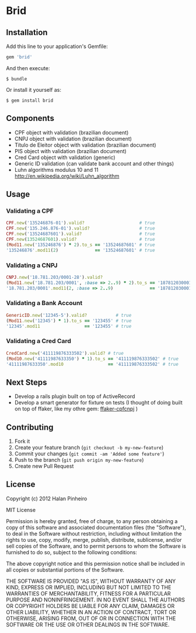 # Brid


## Installation

Add this line to your application's Gemfile:

``` ruby
gem 'brid'
```

And then execute:

    $ bundle

Or install it yourself as:

    $ gem install brid

## Components

* CPF object with validation (brazilian document)
* CNPJ object with validation (brazilian document)
* Título de Eleitor object with validation (brazilian document)
* PIS object with validation (brazilian document)
* Cred Card object with validation (generic)
* Generic ID validation (can validate bank account and other things)
* Luhn algorithms modulus 10 and 11 http://en.wikipedia.org/wiki/Luhn_algorithm

## Usage

### Validating a CPF

``` ruby
CPF.new('135246876-01').valid?                     # true
CPF.new('135.246.876-01').valid?                   # true
CPF.new('13524687601').valid?                      # true
CPF.new(13524687601).valid?                        # true
(Mod11.new('135246876') * 2).to_s == '13524687601' # true
'135246876'.mod11(2)              == '13524687601' # true
```

### Validating a CNPJ

``` ruby
CNPJ.new('18.781.203/0001-28').valid?                                      # true
(Mod11.new('18.781.203/0001', :base => 2..9) * 2).to_s == '18781203000128' # true
'18.781.203/0001'.mod11(2, :base => 2..9)              == '18781203000128' # true

``` 
  
### Validating a Bank Account

``` ruby
GenericID.new('12345-5').valid?           # true
(Mod11.new('12345') * 1).to_s == '123455' # true
'12345'.mod11                 == '123455' # true

```

### Validating a Cred Card

``` ruby
CredCard.new('411119876333502').valid? # true
(Mod10.new('41111987633350') * 1).to_s == '411119876333502' # true
'41111987633350'.mod10                 == '411119876333502' # true
```


## Next Steps

* Develop a rails plugin built on top of ActiveRecord
* Develop a smart generator for fixture on tests (I thought of doing built on top of ffaker, like my othre gem: [ffaker-cpfcnpj](https://github.com/halan/ffaker-cpfcnpj) )

## Contributing

1. Fork it
2. Create your feature branch (`git checkout -b my-new-feature`)
3. Commit your changes (`git commit -am 'Added some feature'`)
4. Push to the branch (`git push origin my-new-feature`)
5. Create new Pull Request

## License

Copyright (c) 2012 Halan Pinheiro

MIT License

Permission is hereby granted, free of charge, to any person obtaining
a copy of this software and associated documentation files (the
"Software"), to deal in the Software without restriction, including
without limitation the rights to use, copy, modify, merge, publish,
distribute, sublicense, and/or sell copies of the Software, and to
permit persons to whom the Software is furnished to do so, subject to
the following conditions:

The above copyright notice and this permission notice shall be
included in all copies or substantial portions of the Software.

THE SOFTWARE IS PROVIDED "AS IS", WITHOUT WARRANTY OF ANY KIND,
EXPRESS OR IMPLIED, INCLUDING BUT NOT LIMITED TO THE WARRANTIES OF
MERCHANTABILITY, FITNESS FOR A PARTICULAR PURPOSE AND
NONINFRINGEMENT. IN NO EVENT SHALL THE AUTHORS OR COPYRIGHT HOLDERS BE
LIABLE FOR ANY CLAIM, DAMAGES OR OTHER LIABILITY, WHETHER IN AN ACTION
OF CONTRACT, TORT OR OTHERWISE, ARISING FROM, OUT OF OR IN CONNECTION
WITH THE SOFTWARE OR THE USE OR OTHER DEALINGS IN THE SOFTWARE.
